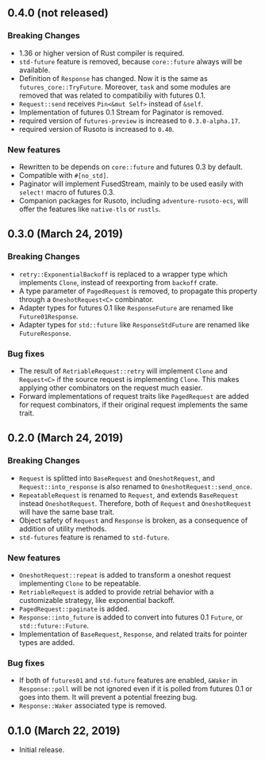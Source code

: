 0.4.0 (not released)
--------------------

### Breaking Changes

 - 1.36 or higher version of Rust compiler is required.
 - `std-future` feature is removed, because `core::future` always will be
   available.
 - Definition of `Response` has changed. Now it is the same as
   `futures_core::TryFuture`. Moreover, `task` and some modules are removed
   that was related to compatibiliy with futures 0.1.
 - `Request::send` receives `Pin<&mut Self>` instead of `&self`.
 - Implementation of futures 0.1 Stream for Paginator is removed.
 - required version of `futures-preview` is increased to `0.3.0-alpha.17`.
 - required version of Rusoto is increased to `0.40`.

### New features

 - Rewritten to be depends on `core::future` and futures 0.3 by default.
 - Compatible with `#[no_std]`.
 - Paginator will implement FusedStream, mainly to be used easily with
   `select!` macro of futures 0.3.
 - Companion packages for Rusoto, including `adventure-rusoto-ecs`, will offer
   the features like `native-tls` or `rustls`.

0.3.0 (March 24, 2019)
----------------------

### Breaking Changes

 - `retry::ExponentialBackoff` is replaced to a wrapper type which implements
   `Clone`, instead of reexporting from `backoff` crate.
 - A type parameter of `PagedRequest` is removed, to propagate this property
   through a `OneshotRequest<C>` combinator.
 - Adapter types for futures 0.1 like `ResponseFuture` are renamed like
   `Future01Response`.
 - Adapter types for `std::future` like `ResponseStdFuture` are renamed like
   `FutureResponse`.

### Bug fixes

 - The result of `RetriableRequest::retry` will implement `Clone` and
   `Request<C>` if the source request is implementing `Clone`. This makes
   applying other combinators on the request much easier.
 - Forward implementations of request traits like `PagedRequest` are added for
   request combinators, if their original request implements the same trait.

0.2.0 (March 24, 2019)
----------------------

### Breaking Changes

 - `Request` is splitted into `BaseRequest` and `OneshotRequest`, and
   `Request::into_response` is also renamed to `OneshotRequest::send_once`.
 - `RepeatableRequest` is renamed to `Request`, and extends `BaseRequest`
   instead `OneshotRequest`. Therefore, both of `Request` and `OneshotRequest`
   will have the same base trait.
 - Object safety of `Request` and `Response` is broken, as a consequence of
   addition of utility methods.
 - `std-futures` feature is renamed to `std-future`.

### New features

 - `OneshotRequest::repeat` is added to transform a oneshot request
   implementing `Clone` to be repeatable.
 - `RetriableRequest` is added to provide retrial behavior with a customizable
   strategy, like exponential backoff.
 - `PagedRequest::paginate` is added.
 - `Response::into_future` is added to convert into futures 0.1 `Future`, or
   `std::future::Future`.
 - Implementation of `BaseRequest`, `Response`, and related traits for pointer
   types are added.

### Bug fixes

 - If both of `futures01` and `std-future` features are enabled, `&Waker` in
   `Response::poll` will be not ignored even if it is polled from futures 0.1
   or goes into them. It will prevent a potential freezing bug.
 - `Response::Waker` associated type is removed.

0.1.0 (March 22, 2019)
----------------------

 - Initial release.
